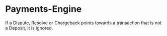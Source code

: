# Payments-Engine

If a Dispute, Resolve or Chargeback points towards a transaction that is not a Deposit, it is ignored.